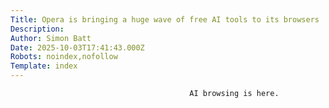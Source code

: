 ```yaml
---
Title: Opera is bringing a huge wave of free AI tools to its browsers
Description: 
Author: Simon Batt
Date: 2025-10-03T17:41:43.000Z
Robots: noindex,nofollow
Template: index
---
```


                                            AI browsing is here.
                                        